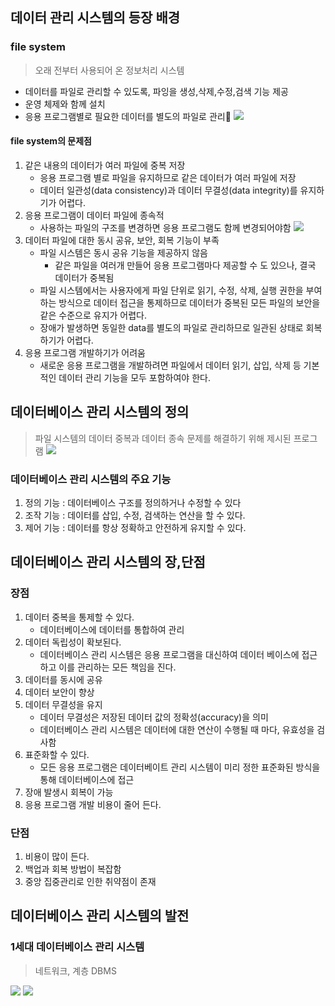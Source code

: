 ## 데이터 관리 시스템의 등장 배경
### file system
> 오래 전부터 사용되어 온 정보처리 시스템

- 데이터를 파일로 관리할 수 있도록, 파잉을 생성,삭제,수정,검색 기능 제공
- 운영 체제와 함께 설치
- 응용 프로그램별로 필요한 데이터를 별도의 파일로 관리
![](https://i.imgur.com/z9SjbTS.png)

#### file system의 문제점
1. 같은 내용의 데이터가 여러 파일에 중복 저장
	- 응용 프로그램 별로 파일을 유지하므로 같은 데이터가 여러 파일에 저장
	- 데이터 일관성(data consistency)과 데이터 무결성(data integrity)를 유지하기가 어렵다.
2. 응용 프로그램이 데이터 파일에 종속적
	- 사용하는 파일의 구조를 변경하면 응용 프로그램도 함께 변경되어야함
	![](https://i.imgur.com/4V8NoHL.png)
3. 데이터 파일에 대한 동시 공유, 보안, 회복 기능이 부족
	- 파일 시스템은 동시 공유 기능을 제공하지 않음
		- 같은 파일을 여러개 만들어 응용 프로그램마다 제공할 수 도 있으나, 결국 데이터가 중복됨
	- 파일 시스템에서는 사용자에게 파일 단위로 읽기, 수정, 삭제, 실행 권한을 부여하는 방식으로 데이터 접근을 통제하므로 데이터가 중복된 모든 파일의 보안을 같은 수준으로 유지가 어렵다.
	- 장애가 발생하면 동일한 data를 별도의 파일로 관리하므로 일관된 상태로 회복하기가 어렵다.
4. 응용 프로그램 개발하기가 어려움
	- 새로운 응용 프로그램을 개발하려면 파일에서 데이터 읽기, 삽입, 삭제 등 기본적인 데이터 관리 기능을 모두 포함하여야 한다.
## 데이터베이스 관리 시스템의 정의
> 파일 시스템의 데이터 중복과 데이터 종속 문제를 해결하기 위해 제시된 프로그램
![](https://i.imgur.com/BrTjEXz.png)
### 데이터베이스 관리 시스템의 주요 기능
1. 정의 기능 : 데이터베이스 구조를 정의하거나 수정할 수 있다
2. 조작 기능 : 데이터를 삽입, 수정, 검색하는 연산을 할 수 있다.
3. 제어 기능 : 데이터를 항상 정확하고 안전하게 유지할 수 있다.

## 데이터베이스 관리 시스템의 장,단점
### 장점
1. 데이터 중복을 통제할 수 있다.
	- 데이터베이스에 데이터를 통합하여 관리
2. 데이터 독립성이 확보된다.
	- 데이터베이스 관리 시스템은 응용 프로그램을 대신하여 데이터 베이스에 접근하고 이를 관리하는 모든 책임을 진다.
3. 데이터를 동시에 공유
4. 데이터 보안이 향상
5. 데이터 무결성을 유지
	- 데이터 무결성은 저장된 데이터 값의 정확성(accuracy)을 의미
	- 데이터베이스 관리 시스템은 데이터에 대한 연산이 수행될 때 마다, 유효성을 검사함
6. 표준화할 수 있다.
	- 모든 응용 프로그램은 데이터베이트 관리 시스템이 미리 정한 표준화된 방식을 통해 데이터베이스에 접근
7. 장애 발생시 회복이 가능
8. 응용 프로그램 개발 비용이 줄어 든다.
### 단점
1. 비용이 많이 든다.
2. 백업과 회복 방법이 복잡함
3. 중앙 집중관리로 인한 취약점이 존재

## 데이터베이스 관리 시스템의 발전
### 1세대 데이터베이스 관리 시스템
> 네트워크, 계층 DBMS


![](https://i.imgur.com/J7TUg97.png)
![](https://i.imgur.com/qHUH82k.png)
